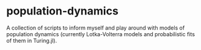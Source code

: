 # population-dynamics
A collection of scripts to inform myself and play around with models of population dynamics (currently Lotka-Volterra models and probabilistic fits of them in Turing.jl).
